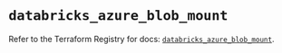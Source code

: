 # `databricks_azure_blob_mount`

Refer to the Terraform Registry for docs: [`databricks_azure_blob_mount`](https://registry.terraform.io/providers/databricks/databricks/1.49.1/docs/resources/azure_blob_mount).
